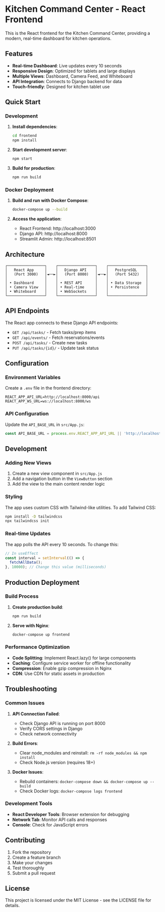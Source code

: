 # Kitchen Command Center - React Frontend

This is the React frontend for the Kitchen Command Center, providing a modern, real-time dashboard for kitchen operations.

## Features

- **Real-time Dashboard**: Live updates every 10 seconds
- **Responsive Design**: Optimized for tablets and large displays
- **Multiple Views**: Dashboard, Camera Feed, and Whiteboard
- **API Integration**: Connects to Django backend for data
- **Touch-friendly**: Designed for kitchen tablet use

## Quick Start

### Development

1. **Install dependencies**:
   ```bash
   cd frontend
   npm install
   ```

2. **Start development server**:
   ```bash
   npm start
   ```

3. **Build for production**:
   ```bash
   npm run build
   ```

### Docker Deployment

1. **Build and run with Docker Compose**:
   ```bash
   docker-compose up --build
   ```

2. **Access the application**:
   - React Frontend: http://localhost:3000
   - Django API: http://localhost:8000
   - Streamlit Admin: http://localhost:8501

## Architecture

```
┌─────────────────┐    ┌─────────────────┐    ┌─────────────────┐
│   React App     │    │   Django API    │    │   PostgreSQL    │
│   (Port 3000)   │◄──►│   (Port 8000)   │◄──►│   (Port 5432)   │
│                 │    │                 │    │                 │
│ • Dashboard     │    │ • REST API      │    │ • Data Storage  │
│ • Camera View   │    │ • Real-time     │    │ • Persistence   │
│ • Whiteboard    │    │ • WebSockets    │    │                 │
└─────────────────┘    └─────────────────┘    └─────────────────┘
```

## API Endpoints

The React app connects to these Django API endpoints:

- `GET /api/tasks/` - Fetch tasks/prep items
- `GET /api/events/` - Fetch reservations/events
- `POST /api/tasks/` - Create new tasks
- `PUT /api/tasks/{id}/` - Update task status

## Configuration

### Environment Variables

Create a `.env` file in the frontend directory:

```env
REACT_APP_API_URL=http://localhost:8000/api
REACT_APP_WS_URL=ws://localhost:8000/ws
```

### API Configuration

Update the `API_BASE_URL` in `src/App.js`:

```javascript
const API_BASE_URL = process.env.REACT_APP_API_URL || 'http://localhost:8000/api';
```

## Development

### Adding New Views

1. Create a new view component in `src/App.js`
2. Add a navigation button in the `ViewButton` section
3. Add the view to the main content render logic

### Styling

The app uses custom CSS with Tailwind-like utilities. To add Tailwind CSS:

```bash
npm install -D tailwindcss
npx tailwindcss init
```

### Real-time Updates

The app polls the API every 10 seconds. To change this:

```javascript
// In useEffect
const interval = setInterval(() => {
  fetchAllData();
}, 10000); // Change this value (milliseconds)
```

## Production Deployment

### Build Process

1. **Create production build**:
   ```bash
   npm run build
   ```

2. **Serve with Nginx**:
   ```bash
   docker-compose up frontend
   ```

### Performance Optimization

- **Code Splitting**: Implement React.lazy() for large components
- **Caching**: Configure service worker for offline functionality
- **Compression**: Enable gzip compression in Nginx
- **CDN**: Use CDN for static assets in production

## Troubleshooting

### Common Issues

1. **API Connection Failed**:
   - Check Django API is running on port 8000
   - Verify CORS settings in Django
   - Check network connectivity

2. **Build Errors**:
   - Clear node_modules and reinstall: `rm -rf node_modules && npm install`
   - Check Node.js version (requires 18+)

3. **Docker Issues**:
   - Rebuild containers: `docker-compose down && docker-compose up --build`
   - Check Docker logs: `docker-compose logs frontend`

### Development Tools

- **React Developer Tools**: Browser extension for debugging
- **Network Tab**: Monitor API calls and responses
- **Console**: Check for JavaScript errors

## Contributing

1. Fork the repository
2. Create a feature branch
3. Make your changes
4. Test thoroughly
5. Submit a pull request

## License

This project is licensed under the MIT License - see the LICENSE file for details.
